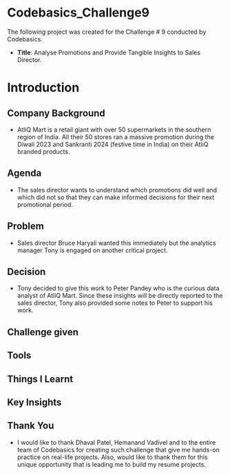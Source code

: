 # Codebasics_Challenge9
The following project was created for the Challenge # 9 conducted by Codebasics.
- **Title**: Analyse Promotions and Provide Tangible Insights to Sales Director.

# Introduction
## Company Background
- AtliQ Mart is a retail giant with over 50 supermarkets in the southern region of India. All their 50 stores ran a massive promotion during the Diwali 2023 and Sankranti 2024 (festive time in India) on their AtliQ branded products.

## Agenda
- The sales director wants to understand which promotions did well and which did not so that they can make informed decisions for their next promotional period.

## Problem
- Sales director Bruce Haryali wanted this immediately but the analytics manager Tony is engaged on another critical project.

## Decision
- Tony decided to give this work to Peter Pandey who is the curious data analyst of AtliQ Mart. Since these insights will be directly reported to the sales director, Tony also provided some notes to Peter to support his work.

## Challenge given

## Tools

## Things I Learnt

## Key Insights

## Thank You
- I would like to thank Dhaval Patel, Hemanand Vadivel and to the entire team of Codebasics for creating such challenge that give me hands-on practice on real-life projects. Also, would like to thank them for this unique opportunity that is leading me to build my resume projects.
